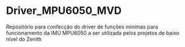 # Driver_MPU6050_MVD
Repositório para confecção do driver de funções mínimas para funcionamento da IMU MPU6050 a ser utilizada pelos projetos de baixo nível do Zenith
